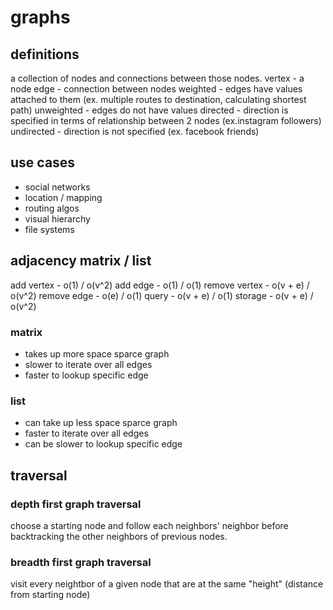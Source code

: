 # graphs

## definitions

a collection of nodes and connections between those nodes.
vertex - a node
edge - connection between nodes
weighted - edges have values attached to them (ex. multiple routes to destination, calculating shortest path)
unweighted - edges do not have values
directed - direction is specified in terms of relationship between 2 nodes (ex.instagram followers)
undirected - direction is not specified (ex. facebook friends)

## use cases

- social networks
- location / mapping
- routing algos
- visual hierarchy
- file systems

## adjacency matrix / list

add vertex - o(1) / o(v^2)
add edge - o(1) / o(1)
remove vertex - o(v + e) / o(v^2)
remove edge - o(e) / o(1)
query - o(v + e) / o(1)
storage - o(v + e) / o(v^2)

### matrix

- takes up more space sparce graph
- slower to iterate over all edges
- faster to lookup specific edge

### list

- can take up less space sparce graph
- faster to iterate over all edges
- can be slower to lookup specific edge

## traversal

### depth first graph traversal

choose a starting node and follow each neighbors' neighbor before backtracking the other neighbors of previous nodes.

### breadth first graph traversal

visit every neightbor of a given node that are at the same "height" (distance from starting node)
